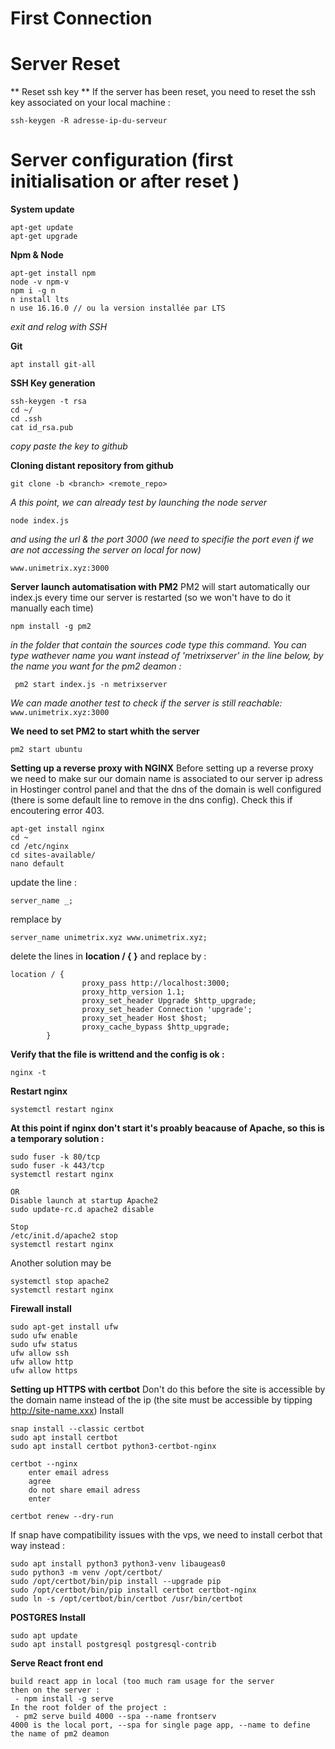 # First Connection 

# Server Reset
** Reset ssh key **
If the server has been reset, you need to reset the ssh key associated on your local machine :
```
ssh-keygen -R adresse-ip-du-serveur
```
# Server configuration (first initialisation or after reset )
**System update**
```
apt-get update 
apt-get upgrade
```
**Npm & Node**
```
apt-get install npm
node -v npm-v
npm i -g n
n install lts
n use 16.16.0 // ou la version installée par LTS
```
*exit and relog with SSH*

**Git**
```
apt install git-all
```
**SSH Key generation**
```
ssh-keygen -t rsa
cd ~/
cd .ssh
cat id_rsa.pub
```
*copy paste the key to github*

**Cloning distant repository from github**
```
git clone -b <branch> <remote_repo>
```
*A this point, we can already test by launching the node server*
```
node index.js 
```
*and using the url & the port 3000 (we need to specifie the port even if we are not accessing the server on local for now)* 
```
www.unimetrix.xyz:3000
```

**Server launch automatisation with PM2**
PM2 will start automatically our index.js every time our server is restarted (so we won't have to do it manually each time)
```
npm install -g pm2
```
*in the folder that contain the sources code type this command. You can type wathever name you want instead of 'metrixserver' in the line below, by the name you want for the pm2 deamon :*
```
 pm2 start index.js -n metrixserver 
 ```

*We can made another test to check if the server is still reachable:*
```www.unimetrix.xyz:3000```


**We need to set PM2 to start whith the server**
```
pm2 start ubuntu
```

**Setting up a reverse proxy with NGINX**
Before setting up a reverse proxy we need to make sur our domain name is associated to our server ip adress in Hostinger control panel and
that the dns of the domain is well configured (there is some default line to remove in the dns config). Check this if encoutering error 403.
```
apt-get install nginx
cd ~
cd /etc/nginx
cd sites-available/
nano default
```
update the line :  
```
server_name _;
```  
remplace by 
```
server_name unimetrix.xyz www.unimetrix.xyz;
```
			
delete the lines in **location / { }** and replace by :  
```
location / {
                proxy_pass http://localhost:3000;
                proxy_http_version 1.1;
                proxy_set_header Upgrade $http_upgrade;
                proxy_set_header Connection 'upgrade';
                proxy_set_header Host $host;
                proxy_cache_bypass $http_upgrade;
        }
```

**Verify that the file is writtend and the config is ok :** 
```
nginx -t
```
**Restart nginx**
```
systemctl restart nginx
```
**At this point if nginx don't start it's proably beacause of Apache, so this is a temporary solution :**  
```
sudo fuser -k 80/tcp
sudo fuser -k 443/tcp
systemctl restart nginx 

OR 
Disable launch at startup Apache2
sudo update-rc.d apache2 disable

Stop
/etc/init.d/apache2 stop
systemctl restart nginx 
```
Another solution may be 
```
systemctl stop apache2
systemctl restart nginx
```
**Firewall install**
```
sudo apt-get install ufw
sudo ufw enable
sudo ufw status
ufw allow ssh
ufw allow http
ufw allow https
```

**Setting up HTTPS with certbot**
Don't do this before the site is accessible by the domain name instead of the ip (the site must be accessible by tipping http://site-name.xxx)
Install 
```
snap install --classic certbot
sudo apt install certbot
sudo apt install certbot python3-certbot-nginx

certbot --nginx
	enter email adress
	agree
	do not share email adress
	enter
	
certbot renew --dry-run
```
If snap have compatibility issues with the vps, we need to install cerbot that way instead :
```
sudo apt install python3 python3-venv libaugeas0
sudo python3 -m venv /opt/certbot/
sudo /opt/certbot/bin/pip install --upgrade pip
sudo /opt/certbot/bin/pip install certbot certbot-nginx
sudo ln -s /opt/certbot/bin/certbot /usr/bin/certbot
```
**POSTGRES Install**
```
sudo apt update
sudo apt install postgresql postgresql-contrib
```

**Serve React front end**
```
build react app in local (too much ram usage for the server
then on the server :
 - npm install -g serve
In the root folder of the project : 
 - pm2 serve build 4000 --spa --name frontserv
4000 is the local port, --spa for single page app, --name to define the name of pm2 deamon
```